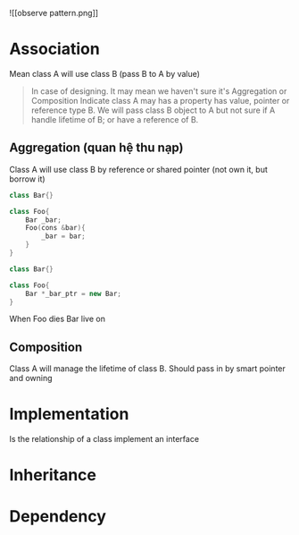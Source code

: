 
![[observe pattern.png]]

# Association
Mean class A will use class B
(pass B to A by value)

> In case of designing. It may mean we haven't sure it's Aggregation or Composition
Indicate class A may has a property has value, pointer or reference type B.
We will pass class B object to A but not sure if A handle lifetime of B; or have a reference of B. 

## Aggregation (quan hệ thu nạp)
Class A will use class B by reference or shared pointer (not own it, but borrow it)

```cpp
class Bar{}

class Foo{
	Bar _bar;
	Foo(cons &bar){
		_bar = bar;
	}
}
```

```cpp
class Bar{}

class Foo{
	Bar *_bar_ptr = new Bar;
}
```
When Foo dies Bar live on
## Composition
Class A will manage the lifetime of class B. 
Should pass in by smart pointer and owning
# Implementation
Is the relationship of a class implement an interface
# Inheritance
# Dependency